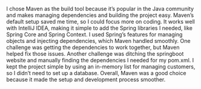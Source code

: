 I chose Maven as the build tool because it’s popular in the Java community and makes managing dependencies and building the project easy.
Maven’s default setup saved me time, so I could focus more on coding.
It works well with IntelliJ IDEA, making it simple to add the Spring libraries I needed, like Spring Core and Spring Context.
I used Spring’s features for managing objects and injecting dependencies, which Maven handled smoothly.
One challenge was getting the dependencies to work together, but Maven helped fix those issues.
Another challenge was ditching the springboot website and manually finding the dependencies I needed for my pom.xml.
I kept the project simple by using an in-memory list for managing customers, so I didn’t need to set up a database.
Overall, Maven was a good choice because it made the setup and development process smoother.
